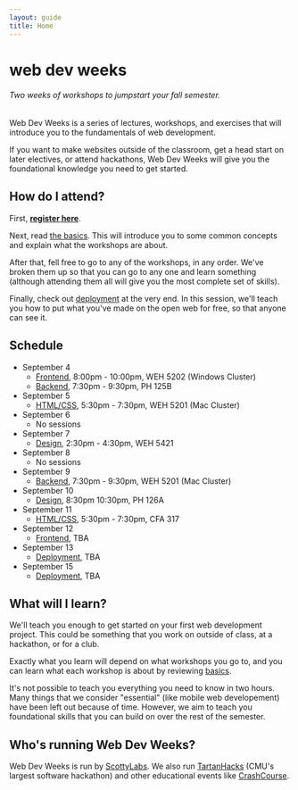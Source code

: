 ```yaml
---
layout: guide
title: Home
---
```


# web dev weeks

###### Two weeks of workshops to jumpstart your fall semester.

Web Dev Weeks is a series of lectures, workshops, and exercises that will introduce you to the fundamentals of web development.

If you want to make websites outside of the classroom, get a head start on later electives, or attend hackathons, Web Dev Weeks will give you the foundational knowledge you need to get started.

## How do I attend?
First, __[register here](https://docs.google.com/forms/d/1uuDuLjw7tiJVhwGSLuCla-rRwrCyIZorBuQsjKvvZXQ/viewform)__.

Next, read [the basics][basics]. This will introduce you to some common concepts and explain what the workshops are about.

After that, fell free to go to any of the workshops, in any order. We've broken them up so that you can go to any one and learn something (although attending them all will give you the most complete set of skills).

Finally, check out [deployment][deployment] at the very end. In this session, we'll teach you how to put what you've made on the open web for free, so that anyone can see it.

## Schedule
- September 4
  - [Frontend][frontend], 8:00pm - 10:00pm, WEH 5202 (Windows Cluster)
  - [Backend][backend], 7:30pm - 9:30pm, PH 125B
- September 5
  - [HTML/CSS][html], 5:30pm - 7:30pm, WEH 5201 (Mac Cluster)
- September 6
  - No sessions
- September 7
  - [Design][design], 2:30pm - 4:30pm, WEH 5421
- September 8
  - No sessions
- September 9
  - [Backend][backend], 7:30pm - 9:30pm, WEH 5201 (Mac Cluster)
- September 10
  - [Design][design], 8:30pm 10:30pm, PH 126A
- September 11
  - [HTML/CSS][html], 5:30pm - 7:30pm, CFA 317
- September 12
  - [Frontend][frontend], TBA
- September 13
  - [Deployment][deployment], TBA
- September 15
  - [Deployment][deployment], TBA

## What will I learn?
We'll teach you enough to get started on your first web development project. This could be something that you work on outside of class, at a hackathon, or for a club.

Exactly what you learn will depend on what workshops you go to, and you can learn what each workshop is about by reviewing [basics][basics].

It's not possible to teach you everything you need to know in two hours. Many things that we consider "essential" (like mobile web developement) have been left out because of time. However, we aim to teach you foundational skills that you can build on over the rest of the semester.

## Who's running Web Dev Weeks?
Web Dev Weeks is run by [ScottyLabs](http://scottylabs.org). We also run [TartanHacks](http://tartanhacks.com/) (CMU's largest software hackathon) and other educational events like [CrashCourse](http://scottylabs.org/crashcourse-website/).

[basics]: /webdevweeks/basics/
[html]: /webdevweeks/html/
[design]: /webdevweeks/design/
[frontend]: /webdevweeks/frontend/
[backend]: /webdevweeks/backend/
[deployment]: /webdevweeks/deployment/
